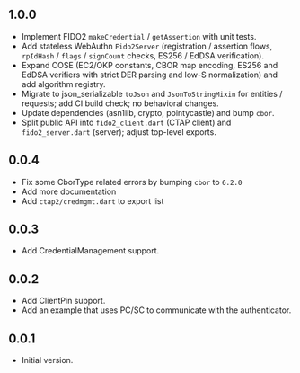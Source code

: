 ## 1.0.0

- Implement FIDO2 `makeCredential` / `getAssertion` with unit tests.
- Add stateless WebAuthn `Fido2Server` (registration / assertion flows, `rpIdHash` / `flags` / `signCount` checks, ES256 / EdDSA verification).
- Expand COSE (EC2/OKP constants, CBOR map encoding, ES256 and EdDSA verifiers with strict DER parsing and low-S normalization) and add algorithm registry.
- Migrate to json_serializable `toJson` and `JsonToStringMixin` for entities / requests; add CI build check; no behavioral changes.
- Update dependencies (asn1lib, crypto, pointycastle) and bump `cbor`.
- Split public API into `fido2_client.dart` (CTAP client) and `fido2_server.dart` (server); adjust top-level exports.

## 0.0.4

- Fix some CborType related errors by bumping `cbor` to `6.2.0`
- Add more documentation
- Add `ctap2/credmgmt.dart` to export list

## 0.0.3

- Add CredentialManagement support.

## 0.0.2

- Add ClientPin support.
- Add an example that uses PC/SC to communicate with the authenticator.

## 0.0.1

- Initial version.
